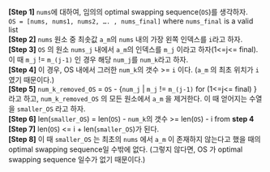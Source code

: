 **[Step 1]**  `nums`에 대하여, 임의의 optimal swapping sequence(`OS`)를 생각하자.\
 `OS = [nums, nums1, nums2, …. , nums_final]`  where `nums_final` is a valid list\
**[Step 2]**  `nums` 원소 중 최솟값  `a_m`의 `nums` 내의 가장 왼쪽 인덱스를 `i`라고 하자.\
**[Step 3]** `OS` 의 원소 `nums_j` 내에서 `a_m`의 인덱스를 `m_j` 이라고 하자(1<=j<= final). 이 때 `m_j` != `m_(j-1)` 인 경우 해당 `num_j`를 `num_k`라고 하자. \
**[Step 4]** 이 경우, OS 내에서 그러한 `num_k`의 갯수 >= `i` 이다. (`a_m`  의 최초 위치가 `i` 였기 때문이다.)\
**[Step 5]**  `num_k_removed_OS` =  `OS` - {`num_j` | `m_j` != `m_(j-1)`  for (1<=j<= final) } 라고 하고, `num_k_removed_OS` 의 모든 원소에서 `a_m` 을 제거한다. 이 때 얻어지는 수열을 `smaller_OS` 라고 하자. \
**[Step 6]** len(`smaller_OS`) = len(`OS`) -  `num_k`의 갯수 >= len(`OS`) - i  from **step 4**\
**[Step 7]** len(`OS`) <= i + len(`smaller_OS`)가 된다. \
**[Step 8]** 이 때 `smaller_OS` 는 최초의 `nums`  에서 `a_m` 이 존재하지 않는다고 했을 때의 optimal swapping sequence일 수밖에 없다. (그렇지 않다면, OS 가 optimal swapping sequence 일수가 없기 때문이다.)
